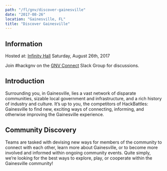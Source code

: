 ```yaml
---
path: "/fl/gnv/discover-gainesville"
date: "2017-08-26"
location: "Gainesville, FL"
title: "Discover Gainesville"
---
```


## Information
Hosted at: [Infinity Hall](https://www.google.com/maps/place/University+of+Florida:+Infinity+Hall/@29.6504469,-82.3349001,15z/data=!4m5!3m4!1s0x0:0x779e93744482a185!8m2!3d29.6504469!4d-82.3349001?sa=X&ved=0ahUKEwiY6eGLv8XVAhVC72MKHRS6AZ4Q_BIIgQEwCg)
Saturday, August 26th, 2017

Join #hackgnv on the [GNV Connect](https://gnvconnect.com/) Slack Group for discussions.

## Introduction
Surrounding you, in Gainesville, lies a vast network of disparate communities, sizable local government and infrastructure, and a rich history of industry and culture. It’s up to you, the competitors of HackBattles: Gainesville to find new, exciting ways of connecting, informing, and otherwise improving the Gainesville experience.

## Community Discovery
Teams are tasked with devising new ways for members of the community to connect with each other, learn more about Gainesville, or to become more involved and informed within ongoing community events. Quite simply, we’re looking for the best ways to explore, play, or cooperate within the Gainesville community!